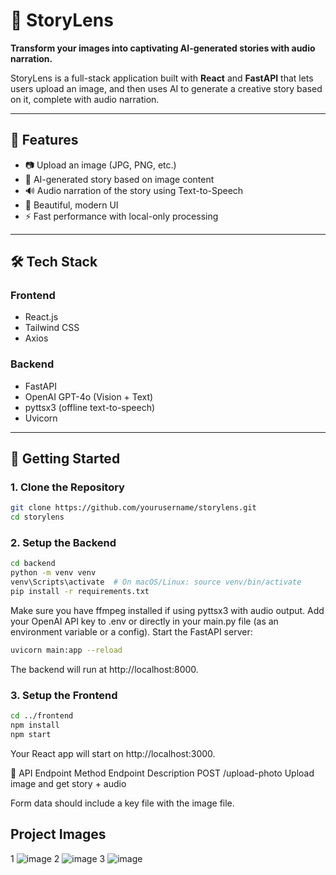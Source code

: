 # 📸 StoryLens

**Transform your images into captivating AI-generated stories with audio narration.**

StoryLens is a full-stack application built with **React** and **FastAPI** that lets users upload an image, and then uses AI to generate a creative story based on it, complete with audio narration.

---

## 🌟 Features

- 📷 Upload an image (JPG, PNG, etc.)
- 🧠 AI-generated story based on image content
- 🔊 Audio narration of the story using Text-to-Speech
- 🎨 Beautiful, modern UI
- ⚡ Fast performance with local-only processing

---

## 🛠️ Tech Stack

### Frontend
- React.js
- Tailwind CSS
- Axios

### Backend
- FastAPI
- OpenAI GPT-4o (Vision + Text)
- pyttsx3 (offline text-to-speech)
- Uvicorn

---

## 🚀 Getting Started

### 1. Clone the Repository
```bash
git clone https://github.com/yourusername/storylens.git
cd storylens
```
### 2. Setup the Backend
```bash
cd backend
python -m venv venv
venv\Scripts\activate  # On macOS/Linux: source venv/bin/activate
pip install -r requirements.txt
```
Make sure you have ffmpeg installed if using pyttsx3 with audio output.
Add your OpenAI API key to .env or directly in your main.py file (as an environment variable or a config).
Start the FastAPI server:
```bash
uvicorn main:app --reload
```
The backend will run at http://localhost:8000.

### 3. Setup the Frontend
```bash
cd ../frontend
npm install
npm start
```
Your React app will start on http://localhost:3000.

🔄 API Endpoint
Method	Endpoint	Description
POST	/upload-photo	Upload image and get story + audio

Form data should include a key file with the image file.

## Project Images

1 ![image](https://github.com/user-attachments/assets/4a3063eb-2009-4095-a24c-75eca1e3db27)
2 ![image](https://github.com/user-attachments/assets/32537772-e2a7-45bc-a5ea-b49089acc269)
3 ![image](https://github.com/user-attachments/assets/c5017b74-2b70-437a-8936-b69421edf592)
